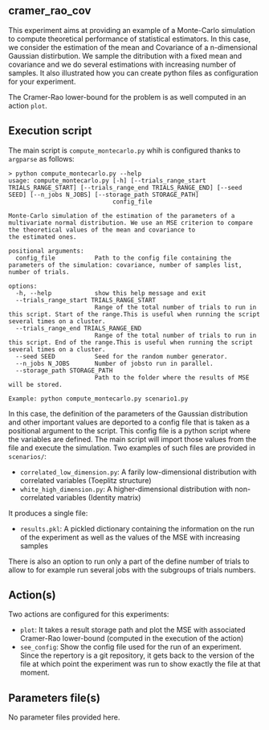 cramer\_rao\_cov
----------------

This experiment aims at providing an example of a Monte-Carlo simulation to compute theoretical performance of statistical estimators. In this case, we consider the estimation of the mean and Covariance of a n-dimensional Gaussian distirbution. We sample the ditribution with a fixed mean and covariance and we do several estimations with increasing number of samples. It also illustrated how you can create python files as configuration for your experiment.

The Cramer-Rao lower-bound for the problem is as well computed in an action `plot`.

## Execution script

The main script is `compute_montecarlo.py` whih is configured thanks to `argparse` as follows:

```console
> python compute_montecarlo.py --help
usage: compute_montecarlo.py [-h] [--trials_range_start TRIALS_RANGE_START] [--trials_range_end TRIALS_RANGE_END] [--seed SEED] [--n_jobs N_JOBS] [--storage_path STORAGE_PATH]
                             config_file

Monte-Carlo simulation of the estimation of the parameters of a multivariate normal distribution. We use an MSE criterion to compare the theoretical values of the mean and covariance to
the estimated ones.

positional arguments:
  config_file           Path to the config file containing the parameters of the simulation: covariance, number of samples list, number of trials.

options:
  -h, --help            show this help message and exit
  --trials_range_start TRIALS_RANGE_START
                        Range of the total number of trials to run in this script. Start of the range.This is useful when running the script several times on a cluster.
  --trials_range_end TRIALS_RANGE_END
                        Range of the total number of trials to run in this script. End of the range.This is useful when running the script several times on a cluster.
  --seed SEED           Seed for the random number generator.
  --n_jobs N_JOBS       Number of jobsto run in parallel.
  --storage_path STORAGE_PATH
                        Path to the folder where the results of MSE will be stored.

Example: python compute_montecarlo.py scenario1.py

```

In this case, the definition of the parameters of the Gaussian distribution and other important values are deported to a config file that is taken as a positional argument to the script. This config file is a python script where the variables are defined. The main script will import those values from the file and execute the simulation. Two examples of such files are provided in `scenarios/`:
* `correlated_low_dimension.py`: A farily low-dimensional distribution with correlated variables (Toeplitz structure)
* `white_high_dimension.py`: A higher-dimensional distribution with non-correlated variables (Identity matrix)

It produces a single file:
* `results.pkl`: A pickled dictionary containing the information on the run of the experiment as well as the values of the MSE with increasing samples

There is also an option to run only a part of the define number of trials to allow to for example run several jobs with the subgroups of trials numbers.

## Action(s)

Two actions are configured for this experiments:
* `plot`: It takes a result storage path and plot the MSE with associated Cramer-Rao lower-bound (computed in the execution of the action)
* `see_config`: Show the config file used for the run of an experiment. Since the repertory is a git repository, it gets back to the version of the file at which point the experiment was run to show exactly the file at that moment.

## Parameters file(s)

No parameter files provided here.
